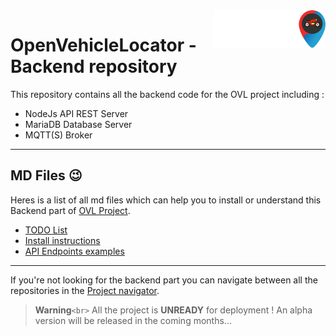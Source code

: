 <a href="https://github.com/eziocangialosi/OpenVehicleLocator">
    <img src="https://raw.githubusercontent.com/eziocangialosi/OVL-Documentation/master/images/OVL_logo_name_white.png" alt="OVL logo" title="OVL" align="right" height="60" />
</a>

# OpenVehicleLocator - Backend repository

This repository contains all the backend code for the OVL project including :

- NodeJs API REST Server
- MariaDB Database Server
- MQTT(S) Broker

---



## MD Files 😉

Heres is a list of all md files which can help you to install or understand this Backend part of [OVL Project](https://github.com/eziocangialosi/OpenVehicleLocator "Link to OVl Project.").

* [TODO List](https://github.com/eziocangialosi/OVL-Backend/blob/master/TODO.md "TODO List of the Backend.")
* [Install instructions](https://github.com/eziocangialosi/OVL-Backend/blob/master/Install/README.md "Install instructions of the Backend.")
* [API Endpoints examples](https://github.com/eziocangialosi/OVL-Backend/tree/master/API)

---



If you're not looking for the backend part you can navigate between all the repositories in the [Project navigator](https://github.com/eziocangialosi/OpenVehicleLocator#project-navigation).

> **Warning**`<br>`
> All the project is **UNREADY** for deployment ! An alpha version will be released in the coming months...
